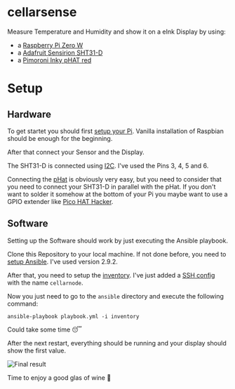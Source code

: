 # cellarsense

Measure Temperature and Humidity and show it on a eInk Display by using:
* a [Raspberry Pi Zero W](https://web.archive.org/web/20200115212613/https://www.raspberrypi.org/products/raspberry-pi-zero-w/)
* a [Adafruit Sensirion SHT31-D](https://web.archive.org/web/20200115212748/https://www.adafruit.com/product/2857)
* a [Pimoroni Inky pHAT red](https://web.archive.org/web/20200115212955/https://learn.pimoroni.com/tutorial/sandyj/getting-started-with-inky-phat)

# Setup

## Hardware

To get startet you should first [setup your Pi](https://web.archive.org/web/20200115215635/https://www.raspberrypi.org/documentation/setup/). Vanilla installation of Raspbian should be enough for the beginning.

After that connect your Sensor and the Display.

The SHT31-D is connected using [I2C](https://web.archive.org/web/20190517064722/https://pinout.xyz/pinout/i2c). I've used the Pins 3, 4, 5 and 6.

Connecting the [pHat](https://web.archive.org/web/20190606174347/https://pinout.xyz/pinout/inky_phat) is obviously very easy, but you need to consider that you need to connect your SHT31-D in parallel with the pHat. If you don't want to solder it somehow at the bottom of your Pi you maybe want to use a GPIO extender like [Pico HAT Hacker](https://web.archive.org/web/20200115214420/https://shop.pimoroni.de/products/pico-hat-hacker).

## Software

Setting up the Software should work by just executing the Ansible playbook.

Clone this Repository to your local machine. If not done before, you need to [setup Ansible](https://web.archive.org/web/20200115214629/https://docs.ansible.com/ansible/latest/installation_guide/index.html). I've used version 2.9.2.

After that, you need to setup the [inventory](https://web.archive.org/web/20200115213927/https://docs.ansible.com/ansible/latest/user_guide/intro_inventory.html). I've just added a [SSH config](https://web.archive.org/web/20200115215831/https://linux.die.net/man/5/ssh_config) with the name `cellarnode`.

Now you just need to go to the `ansible` directory and execute the following command:
```
ansible-playbook playbook.yml -i inventory
```
Could take some time 😴

After the next restart, everything should be running and your display should show the first value.

![Final result](https://archive.org/download/cellarsense/cellarsense.png)

Time to enjoy a good glas of wine 🍷
